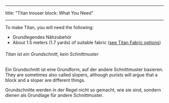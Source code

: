 - - -
title: "Titan trouser block: What You Need"
- - -

To make Titan, you will need the following:

- Grundlegendes Nähzubehör
- About 1.5 meters (1.7 yards) of suitable fabric ([see Titan Fabric options](/docs/patterns/titan/fabric))

<Note>

###### Titan ist ein Grundschnitt, kein Schnittmuster

Ein Grundschnitt ist eine Grundform, auf der andere Schnittmuster basieren.
They are sometimes also called slopers, although purists will argue that a block and a sloper are different things.

Grundschnitte werden in der Regel nicht so gemacht, wie sie sind, sondern dienen als Grundlage für andere Schnittmuster.

</Note>

